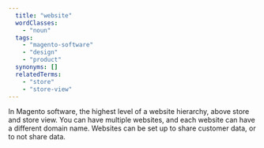 ```yaml
---
  title: "website"
  wordClasses:
    - "noun"
  tags:
    - "magento-software"
    - "design"
    - "product"
  synonyms: []
  relatedTerms:
    - "store"
    - "store-view"
---
```

In Magento software, the highest level of a website hierarchy, above store and store view. You can have multiple websites, and each website can have a different domain name. Websites can be set up to share customer data, or to not share data.
